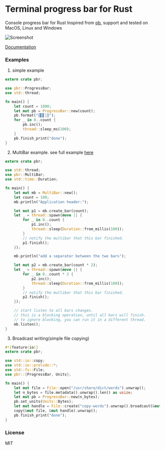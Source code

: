 # Terminal progress bar for Rust

Console progress bar for Rust Inspired from [pb](http://github.com/cheggaaa/pb), support and 
tested on MacOS, Linux and Windows

![Screenshot](https://github.com/a8m/pb/blob/master/gif/rec_v3.gif)

[Documentation](http://a8m.github.io/pb/doc/pbr/index.html)

### Examples
1. simple example

```rust
extern crate pbr;

use pbr::ProgressBar;
use std::thread;

fn main() {
    let count = 1000;
    let mut pb = ProgressBar::new(count);
    pb.format("╢▌▌░╟");
    for _ in 0..count {
        pb.inc();
        thread::sleep_ms(200);
    }
    pb.finish_print("done");
}
```

2. MultiBar example. see full example [here](https://github.com/a8m/pb/blob/master/examples/multi.rs)
```rust
extern crate pbr;

use std::thread;
use pbr::MultiBar;
use std::time::Duration;

fn main() {
    let mut mb = MultiBar::new();
    let count = 100;
    mb.println("Application header:");

    let mut p1 = mb.create_bar(count);
    let _ = thread::spawn(move || {
        for _ in 0..count {
            p1.inc();
            thread::sleep(Duration::from_millis(100));
        }
        // notify the multibar that this bar finished.
        p1.finish();
    });

    mb.println("add a separator between the two bars");

    let mut p2 = mb.create_bar(count * 2);
    let _ = thread::spawn(move || {
        for _ in 0..count * 2 {
            p2.inc();
            thread::sleep(Duration::from_millis(100));
        }
        // notify the multibar that this bar finished.
        p2.finish();
    });

    // start listen to all bars changes.
    // this is a blocking operation, until all bars will finish.
    // to ignore blocking, you can run it in a different thread.
    mb.listen();
}
```

3. Broadcast writing(simple file copying)

```rust
#![feature(io)]
extern crate pbr;

use std::io::copy;
use std::io::prelude::*;
use std::fs::File;
use pbr::{ProgressBar, Units};

fn main() {
    let mut file = File::open("/usr/share/dict/words").unwrap();
    let n_bytes = file.metadata().unwrap().len() as usize;
    let mut pb = ProgressBar::new(n_bytes);
    pb.set_units(Units::Bytes);
    let mut handle = File::create("copy-words").unwrap().broadcast(&mut pb);
    copy(&mut file, &mut handle).unwrap();
    pb.finish_print("done");
}
```

### License
MIT

